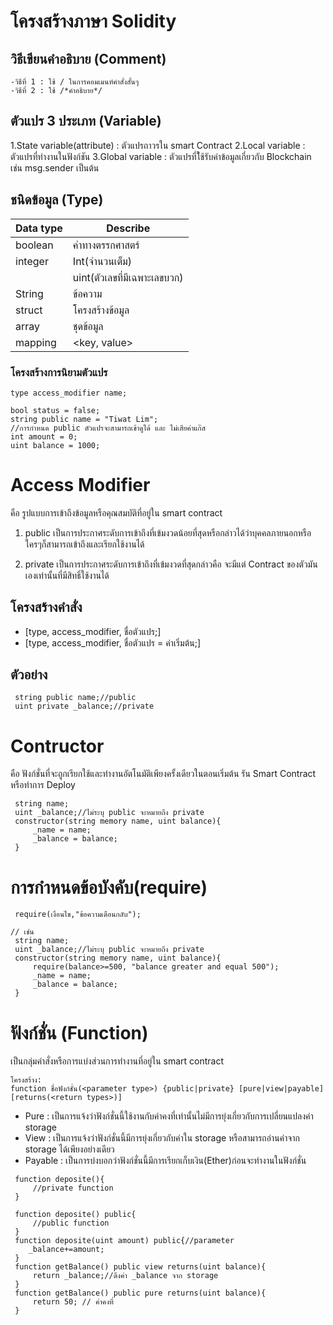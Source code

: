 # โครงสร้างภาษา Solidity
## วิธีเขียนคำอธิบาย (Comment)
    -วิธีที่ 1 : ใช้ / ในการคอมเมนท์คำสั่งสั้นๆ
    -วิธีที่ 2 : ใช้ /*คำอธิบาย*/ 

## ตัวแปร 3 ประเภท (Variable)
1.State variable(attribute) : ตัวแปรถาวรใน smart Contract
2.Local variable : ตัวแปรที่ทำงานในฟังก์ชัน
3.Global variable : ตัวแปรที่ใ้ช้รับค่าข้อมูลเกี่ยวกับ Blockchain เช่น msg.sender เป็นต้น

## ชนิดข้อมูล (Type)
| Data type | Describe                 |
| --------- | ------------------------ |
| boolean   | ค่าทางตรรกศาสตร์           |
| integer   | Int(จำนวนเต็ม)             |
|           | uint(ตัวเลขที่มีเฉพาะเลขบวก) |
| String    | ข้อความ                   |
| struct    | โครงสร้างข้อมูล             |
| array     | ชุดข้อมูล                   |
| mapping   | <key, value>             |

### โครงสร้างการนิยามตัวแปร
```
type access_modifier name;
```
```solidity
bool status = false;
string public name = "Tiwat Lim"; 
//การกำหนด public ตัวแปรจะสามารถเข้าดูได้ และ ไม่เสียค่าแก๊ส
int amount = 0;
uint balance = 1000;
```
# Access Modifier
คือ รูปแบบการเข้าถึงข้อมูลหรือคุณสมบัติที่อยู่ใน smart contract
 1. public เป็นการประกาศระดับการเข้าถึงที่เข้มงวดน้อยที่สุดหรือกล่าวได้ว่าบุคคลภายนอกหรือใครๆก็สามารถเข้าถึงและเรียกใช้งานได้

 2. private เป็นการประกาศระดับการเข้าถึงที่เข้มงวดที่สุดกล่าวคือ จะมีแต่ Contract ของตัวมันเองเท่านั้นที่มีสิทธิ์ใช้งานได้

## โครงสร้างคำสั่ง
* [type, access_modifier, ชื่อตัวแปร;]
* [type, access_modifier, ชื่อตัวแปร = ค่าเริ่มต้น;]
## ตัวอย่าง
```solidity
 string public name;//public
 uint private _balance;//private
 ```
# Contructor
คือ ฟังก์ชั่นที่จะถูกเรียกใช้และทำงานอัตโนมัติเพียงครั้งเดียวในตอนเริ่มต้น รัน Smart Contract หรือทำการ Deploy

```solidity
 string name;
 uint _balance;//ไม่ระบุ public จะหมายถึง private
 constructor(string memory name, uint balance){
     _name = name;
     _balance = balance;
 }
 ```

# การกำหนดข้อบังคับ(require)
```
 require(เงื่อนไข,"ข้อความเตือนกลับ");
 ```
```solidity
// เช่น
 string name;
 uint _balance;//ไม่ระบุ public จะหมายถึง private
 constructor(string memory name, uint balance){
     require(balance>=500, "balance greater and equal 500");
     _name = name;
     _balance = balance;
 }
 ```
# ฟังก์ชั่น (Function)
เป็นกลุ่มคำสั่งหรือการแบ่งส่วนการทำงานที่อยู่ใน smart contract

```
โครงสร้าง:
function ชื่อฟังก์ชั่น(<parameter type>) {public|private} [pure|view|payable] [returns(<return types>)]
```

* Pure : เป็นการแจ้งว่าฟังก์ชั่นนี้ใช้งานกับค่าคงที่เท่านั้นไม่มีการยุ่งเกี่ยวกับการเปลี่ยนแปลงค่า storage
* View : เป็นการแจ้งว่าฟังก์ชั่นนี้มีการยุ่งเกี่ยวกับค่าใน storage หรือสามารถอ่านค่าจาก storage ได้เพียงอย่างเดียว
* Payable : เป็นการบ่งบอกว่าฟังก์ชั่นนี้มีการเรียกเก็บเงิน(Ether)ก่อนจะทำงานในฟังก์ชั่น 

```solidity
 function deposite(){
     //private function
 }

 function deposite() public{
     //public function
 }
 function deposite(uint amount) public{//parameter
    _balance+=amount;
 }
 function getBalance() public view returns(uint balance){
     return _balance;//ดึงค่า _balance จาก storage
 }
 function getBalance() public pure returns(uint balance){
     return 50; // ค่าคงที่
 }
 ```